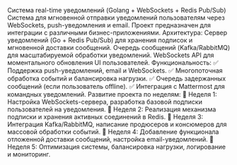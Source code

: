 Система real-time уведомлений (Golang + WebSockets + Redis Pub/Sub)
Система для мгновенной отправки уведомлений пользователям через WebSockets, push-уведомления и email. Проект предназначен для интеграции с различными бизнес-приложениями.
Архитектура:
Сервер уведомлений (Go + Redis Pub/Sub) для хранения подписок и мгновенной доставки сообщений.
Очередь сообщений (Kafka/RabbitMQ) для масштабируемой обработки уведомлений.
WebSockets API для моментального обновления UI пользователей.
Функциональность:
 ✅ Поддержка push-уведомлений, email и WebSockets.
 ✅ Многопоточная обработка событий и балансировка нагрузки.
 ✅ Очередь задержанных сообщений (если пользователь offline).
 ✅ Интеграция с Mattermost для командных уведомлений.
Развитие проекта по неделям:
 📌 Неделя 1: Настройка WebSockets-сервера, разработка базовой подписки пользователей на уведомления.
 📌 Неделя 2: Реализация механизма подписки и хранения активных соединений в Redis.
 📌 Неделя 3: Интеграция Kafka/RabbitMQ, написание продюсеров и консюмеров для массовой обработки событий.
 📌 Неделя 4: Добавление функционала отложенной доставки сообщений, настройка email-уведомлений.
 📌 Неделя 5: Оптимизация системы, балансировка нагрузки, логирование и мониторинг.
